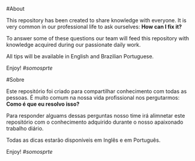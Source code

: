 #About

This repository has been created to share knowledge with everyone. It is very common in our professional life to ask ourselves: **How can I fix it?**

To answer some of these questions our team will feed this repository with knowledge acquired during our passionate daily work.

All tips will be available in English and Brazilian Portuguese.

Enjoy! *#somosprte*

#Sobre

Este repositório foi criado para compartilhar conhecimento com todas as pessoas. É muito comum na nossa vida profissional nos pergutarmos: **Como é que eu resolvo isso?**

Para responder alguams dessas perguntas nosso time irá alimnetar este repositório com o conhecimento adquirido durante o nosso apaixonado trabalho diário.

Todas as dicas estarão disponíveis em Inglês e em Português.

Enjoy! *#somosprte*

